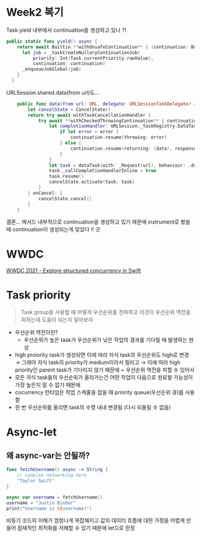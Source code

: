 # Week2 복기
Task.yield 내부에서 continuation을 생성하고 있나 ?!

```swift
public static func yield() async {
    return await Builtin.**withUnsafeContinuation** { (continuation: Builtin.RawUnsafeContinuation) -> Void in
      let job = _taskCreateNullaryContinuationJob(
          priority: Int(Task.currentPriority.rawValue),
          continuation: continuation)
      _enqueueJobGlobal(job)
    }
  }
```

URLSession.shared.data(from url)도…

```swift
    public func data(from url: URL, delegate: URLSessionTaskDelegate? = nil) async throws -> (Data, URLResponse) {
        let cancelState = CancelState()
        return try await withTaskCancellationHandler {
            try await **withCheckedThrowingContinuation** { continuation in
                let completionHandler: URLSession._TaskRegistry.DataTaskCompletion = { data, response, error in
                    if let error = error {
                        continuation.resume(throwing: error)
                    } else {
                        continuation.resume(returning: (data!, response!))
                    }
                }
                let task = dataTask(with: _Request(url), behaviour: .dataCompletionHandlerWithTaskDelegate(completionHandler, delegate))
                task._callCompletionHandlerInline = true
                task.resume()
                cancelState.activate(task: task)
            }
        } onCancel: {
            cancelState.cancel()
        }
    }
```
결론... 메서드 내부적으로 continuation을 생성하고 있기 때문에 instrument로 봤을 때 continuation이 생성되는게 맞았다 !! 굿

# WWDC
[WWDC 2021 - Explore structured concurrency in Swift](https://ccoli.notion.site/Explore-structured-concurrency-in-Swift-144aba3750d780308a4fef8da76b311a?pvs=4)

# Task priority
> Task group을 사용할 때 어떻게 우선순위를 전파하고 이것이 우선순위 역전을 피하는데 도움이 되는지 알아보자
> 
- 우선순위 역전이란?
    - 우선순위가 높은 task가 우선순위가 낮은 작업의 결과를 기다릴 때 발생하는 현상
- high proiority task가 생성되면 이에 따라 자식 task의 우선순위도 high로 변경 → 그래야 자식 task의 priority가 medium이라서 밀리고 → 이에 따라 high priority인 parent task가 기다리지 않기 때문에 = 우선순위 역전을 피할 수 있어서
- 모든 자식 task들의 우선순위가 올라가는건 어떤 작업이 다음으로 완료될 가능성이 가장 높은지 알 수 없기 때문에
- cocurrency 런타임은 작업 스케줄을 잡을 때 priority queue(우선순위 큐)를 사용함
- 한 번 우선순위를 올리면 task의 수명 내내 변경됨 (다시 되돌릴 수 없음)

# Async-let
## 왜 async-var는 안될까?
```swift
func fetchUsername() async -> String {
    // complex networking here
    "Taylor Swift"
}

async var username = fetchUsername()
username = "Justin Bieber"
print("Username is \(username)")
```
비동기 코드의 이해가 엄청나게 복잡해지고 값의 데이터 흐름에 대한 가정을 어렵게 만들어 잠재적인 최적화를 저해할 수 있기 때문에 let으로 한정
